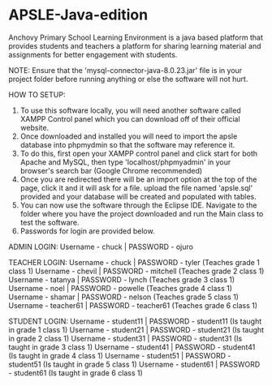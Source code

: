 # APSLE-Java-edition
Anchovy Primary School Learning Environment is a java based platform that provides students and teachers a platform for sharing learning material and assignments for better engagement with students.

NOTE: Ensure that the 'mysql-connector-java-8.0.23.jar' file is in your project folder before running anything or else the software will not hurt.

HOW TO SETUP:
1. To use this software locally, you will need another software called XAMPP Control panel which you can download off of their official website.
2. Once downloaded and installed you will need to import the apsle database into phpmydmin so that the software may reference it.
3. To do this, first open your XAMPP control panel and click start for both Apache and MySQL, then type 'localhost/phpmyadmin' in your browser's search bar (Google Chrome recommended)
4. Once you are redirected there will be an import option at the top of the page, click it and it will ask for a file. upload the file named 'apsle.sql' provided and your database will be created and populated with tables.
5. You can now use the software through the Eclipse IDE. Navigate to the folder where you have the project downloaded and run the Main class to test the software.
6. Passwords for login are provided below.


ADMIN LOGIN:
Username - chuck | PASSWORD - ojuro

TEACHER LOGIN:
Username - chuck | PASSWORD - tyler          (Teaches grade 1 class 1)
Username - chevil | PASSWORD - mitchell      (Teaches grade 2 class 1)
Username - tatanya | PASSWORD - lynch        (Teaches grade 3 class 1)
Username - noel | PASSWORD - powelle         (Teaches grade 4 class 1)
Username - shamar | PASSWORD - nelson        (Teaches grade 5 class 1)
Username - teacher61 | PASSWORD - teacher61  (Teaches grade 6 class 1)

STUDENT LOGIN:
Username - student11 | PASSWORD - student11  (Is taught in grade 1 class 1)
Username - student21 | PASSWORD - student21  (Is taught in grade 2 class 1)
Username - student31 | PASSWORD - student31  (Is taught in grade 3 class 1)
Username - student41 | PASSWORD - student41  (Is taught in grade 4 class 1)
Username - student51 | PASSWORD - student51  (Is taught in grade 5 class 1)
Username - student61 | PASSWORD - student61  (Is taught in grade 6 class 1)
